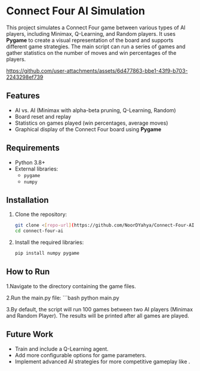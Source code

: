 

# Connect Four AI Simulation

This project simulates a Connect Four game between various types of AI players, including Minimax, Q-Learning, and Random players. It uses **Pygame** to create a visual representation of the board and supports different game strategies. The main script can run a series of games and gather statistics on the number of moves and win percentages of the players.

https://github.com/user-attachments/assets/6d477863-bbe1-43f9-b703-2243298ef739





## Features

- AI vs. AI (Minimax with alpha-beta pruning, Q-Learning, Random)
- Board reset and replay
- Statistics on games played (win percentages, average moves)
- Graphical display of the Connect Four board using **Pygame**

## Requirements

- Python 3.8+
- External libraries:
  - `pygame`
  - `numpy`

## Installation

1. Clone the repository:
   ```bash
   git clone <[repo-url](https://github.com/NoorDYahya/Connect-Four-AI.git)>
   cd connect-four-ai
2. Install the required libraries:
   ```bash
   pip install numpy pygame
   

## How to Run

1.Navigate to the directory containing the game files.

2.Run the main.py file:
    ```bash
   python main.py

3.By default, the script will run 100 games between two AI players (Minimax and Random Player). The results will be printed after all games are played.

## Future Work
- Train and include a Q-Learning agent.
- Add more configurable options for game parameters.
- Implement advanced AI strategies for more competitive gameplay like .
